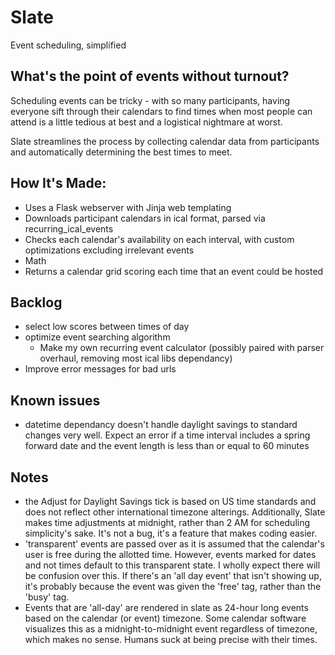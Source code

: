 # Slate
Event scheduling, simplified

## What's the point of events without turnout?
Scheduling events can be tricky - with so many participants, having everyone sift through their calendars to find times when most people can attend is a little tedious at best and a logistical nightmare at worst.

Slate streamlines the process by collecting calendar data from participants and automatically determining the best times to meet.

## How It's Made:
 - Uses a Flask webserver with Jinja web templating 
 - Downloads participant calendars in ical format, parsed via recurring_ical_events
 - Checks each calendar's availability on each interval, with custom optimizations excluding irrelevant events
 - Math
 - Returns a calendar grid scoring each time that an event could be hosted

## Backlog
 - select low scores between times of day
 - optimize event searching algorithm
    - Make my own recurring event calculator (possibly paired with parser overhaul, removing most ical libs dependancy)
 - Improve error messages for bad urls


## Known issues
 - datetime dependancy doesn't handle daylight savings to standard changes very well.  Expect an error if a time interval includes a spring forward date and the event length is less than or equal to 60 minutes

## Notes
 - the Adjust for Daylight Savings tick is based on US time standards and does not reflect other international timezone alterings.  Additionally, Slate makes time adjustments at midnight, rather than 2 AM for scheduling simplicity's sake.  It's not a bug, it's a feature that makes coding easier.
 - 'transparent' events are passed over as it is assumed that the calendar's user is free during the allotted time.  However, events marked for dates and not times default to this transparent state.  I wholly expect there will be confusion over this.  If there's an 'all day event' that isn't showing up, it's probably because the event was given the 'free' tag, rather than the 'busy' tag.
 - Events that are 'all-day' are rendered in slate as 24-hour long events based on the calendar (or event) timezone.  Some calendar software visualizes this as a midnight-to-midnight event regardless of timezone, which makes no sense.  Humans suck at being precise with their times.